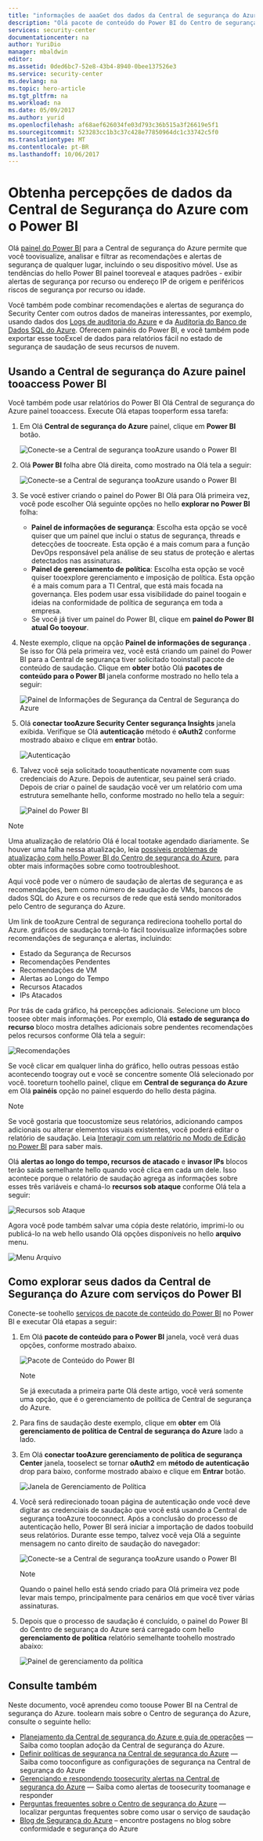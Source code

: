 ```yaml
---
title: "informações de aaaGet dos dados da Central de segurança do Azure com o Power BI | Microsoft Docs"
description: "Olá pacote de conteúdo do Power BI do Centro de segurança do Azure torna fácil toofind alertas de segurança, recomendações, atacado recursos e mostra as tendências, com base em um conjunto de dados que foi criado para o seu relatório."
services: security-center
documentationcenter: na
author: YuriDio
manager: mbaldwin
editor: 
ms.assetid: 0ded6bc7-52e8-43b4-8940-0bee137526e3
ms.service: security-center
ms.devlang: na
ms.topic: hero-article
ms.tgt_pltfrm: na
ms.workload: na
ms.date: 05/09/2017
ms.author: yurid
ms.openlocfilehash: af68aef626034fe03d793c36b515a3f26619e5f1
ms.sourcegitcommit: 523283cc1b3c37c428e77850964dc1c33742c5f0
ms.translationtype: MT
ms.contentlocale: pt-BR
ms.lasthandoff: 10/06/2017
---
```

# <a name="get-insights-from-azure-security-center-data-with-power-bi"></a>Obtenha percepções de dados da Central de Segurança do Azure com o Power BI
Olá [painel do Power BI](http://aka.ms/azure-security-center-power-bi) para a Central de segurança do Azure permite que você toovisualize, analisar e filtrar as recomendações e alertas de segurança de qualquer lugar, incluindo o seu dispositivo móvel. Use as tendências do hello Power BI painel tooreveal e ataques padrões - exibir alertas de segurança por recurso ou endereço IP de origem e periféricos riscos de segurança por recurso ou idade.

Você também pode combinar recomendações e alertas de segurança do Security Center com outros dados de maneiras interessantes, por exemplo, usando dados dos [Logs de auditoria do Azure](https://powerbi.microsoft.com/blog/monitor-azure-audit-logs-with-power-bi/) e da [Auditoria do Banco de Dados SQL do Azure](https://powerbi.microsoft.com/blog/monitor-your-azure-sql-database-auditing-activity-with-power-bi/). Oferecem painéis do Power BI, e você também pode exportar esse tooExcel de dados para relatórios fácil no estado de segurança de saudação de seus recursos de nuvem.

## <a name="using-azure-security-center-dashboard-tooaccess-power-bi"></a>Usando a Central de segurança do Azure painel tooaccess Power BI
Você também pode usar relatórios do Power BI Olá Central de segurança do Azure painel tooaccess. Execute Olá etapas tooperform essa tarefa:

1. Em Olá **Central de segurança do Azure** painel, clique em **Power BI** botão.

    ![Conecte-se a Central de segurança tooAzure usando o Power BI](./media/security-center-powerbi/security-center-powerbi-fig1-1-newUI-2017.png)
2. Olá **Power BI** folha abre Olá direita, como mostrado na Olá tela a seguir:

    ![Conecte-se a Central de segurança tooAzure usando o Power BI](./media/security-center-powerbi/security-center-powerbi-fig1-new11-2017.png)
3. Se você estiver criando o painel do Power BI Olá para Olá primeira vez, você pode escolher Olá seguinte opções no hello **explorar no Power BI** folha:

   * **Painel de informações de segurança**: Escolha esta opção se você quiser que um painel que inclui o status de segurança, threads e detecções de toocreate. Esta opção é a mais comum para a função DevOps responsável pela análise de seu status de proteção e alertas detectados nas assinaturas.
   * **Painel de gerenciamento de política**: Escolha esta opção se você quiser tooexplore gerenciamento e imposição de política.  Esta opção é a mais comum para a TI Central, que está mais focada na governança. Eles podem usar essa visibilidade do painel toogain e ideias na conformidade de política de segurança em toda a empresa.
   * Se você já tiver um painel do Power BI, clique em **painel do Power BI atual Go tooyour**.
4. Neste exemplo, clique na opção **Painel de informações de segurança** . Se isso for Olá pela primeira vez, você está criando um painel do Power BI para a Central de segurança tiver solicitado tooinstall pacote de conteúdo de saudação. Clique em **obter** botão Olá **pacotes de conteúdo para o Power BI** janela conforme mostrado no hello tela a seguir:

    ![Painel de Informações de Segurança da Central de Segurança do Azure](./media/security-center-powerbi/security-center-powerbi-fig1-new3.png)
5. Olá **conectar tooAzure Security Center segurança Insights** janela exibida. Verifique se Olá **autenticação** método é **oAuth2** conforme mostrado abaixo e clique em **entrar** botão.

    ![Autenticação](./media/security-center-powerbi/security-center-powerbi-fig1-new4.png)
6. Talvez você seja solicitado tooauthenticate novamente com suas credenciais do Azure. Depois de autenticar, seu painel será criado. Depois de criar o painel de saudação você ver um relatório com uma estrutura semelhante hello, conforme mostrado no hello tela a seguir:

    ![Painel do Power BI](./media/security-center-powerbi/security-center-powerbi-fig1-new5.png)

> [!NOTE]
> Uma atualização de relatório Olá é local tootake agendado diariamente. Se houver uma falha nessa atualização, leia [possíveis problemas de atualização com hello Power BI do Centro de segurança do Azure](https://blogs.msdn.microsoft.com/azuresecurity/2016/04/07/azure-security-center-power-bi-refresh-fails/), para obter mais informações sobre como tootroubleshoot.
>
>

Aqui você pode ver o número de saudação de alertas de segurança e as recomendações, bem como número de saudação de VMs, bancos de dados SQL do Azure e os recursos de rede que está sendo monitorados pelo Centro de segurança do Azure.

Um link de tooAzure Central de segurança redireciona toohello portal do Azure. gráficos de saudação torná-lo fácil toovisualize informações sobre recomendações de segurança e alertas, incluindo:

* Estado da Segurança de Recursos
* Recomendações Pendentes
* Recomendações de VM
* Alertas ao Longo do Tempo
* Recursos Atacados
* IPs Atacados

Por trás de cada gráfico, há percepções adicionais. Selecione um bloco toosee obter mais informações. Por exemplo, Olá **estado de segurança do recurso** bloco mostra detalhes adicionais sobre pendentes recomendações pelos recursos conforme Olá tela a seguir:

![Recomendações](./media/security-center-powerbi/security-center-powerbi-fig1-new6.png)

Se você clicar em qualquer linha do gráfico, hello outras pessoas estão acontecendo toogray out e você se concentre somente Olá selecionado por você. tooreturn toohello painel, clique em **Central de segurança do Azure** em Olá **painéis** opção no painel esquerdo do hello desta página.

> [!NOTE]
> Se você gostaria que toocustomize seus relatórios, adicionando campos adicionais ou alterar elementos visuais existentes, você poderá editar o relatório de saudação. Leia [Interagir com um relatório no Modo de Edição no Power BI](https://powerbi.microsoft.com/documentation/powerbi-service-interact-with-a-report-in-editing-view/) para saber mais.
>
>

Olá **alertas ao longo do tempo, recursos de atacado** e **invasor IPs** blocos terão saída semelhante hello quando você clica em cada um dele. Isso acontece porque o relatório de saudação agrega as informações sobre esses três variáveis e chamá-lo **recursos sob ataque** conforme Olá tela a seguir:

![Recursos sob Ataque](./media/security-center-powerbi/security-center-powerbi-fig1-new7.png)

Agora você pode também salvar uma cópia deste relatório, imprimi-lo ou publicá-lo na web hello usando Olá opções disponíveis no hello **arquivo** menu.

![Menu Arquivo](./media/security-center-powerbi/security-center-powerbi-fig8.png)

## <a name="exploring-your-azure-security-center-data-with-power-bi-services"></a>Como explorar seus dados da Central de Segurança do Azure com serviços do Power BI
Conecte-se toohello [serviços de pacote de conteúdo do Power BI](https://msit.powerbi.com/groups/me/getdata/services) no Power BI e executar Olá etapas a seguir:

1. Em Olá **pacote de conteúdo para o Power BI** janela, você verá duas opções, conforme mostrado abaixo.

    ![Pacote de Conteúdo do Power BI](./media/security-center-powerbi/security-center-powerbi-fig1-new.png)

   > [!NOTE]
   > Se já executada a primeira parte Olá deste artigo, você verá somente uma opção, que é o gerenciamento de política de Central de segurança do Azure.
   >
   >
2. Para fins de saudação deste exemplo, clique em **obter** em Olá **gerenciamento de política de Central de segurança do Azure** lado a lado.
3. Em Olá **conectar tooAzure gerenciamento de política de segurança Center** janela, tooselect se tornar **oAuth2** em **método de autenticação** drop para baixo, conforme mostrado abaixo e clique em **Entrar** botão.

    ![Janela de Gerenciamento de Política](./media/security-center-powerbi/security-center-powerbi-fig1-new8.png)
4. Você será redirecionado tooan página de autenticação onde você deve digitar as credenciais de saudação que você está usando a Central de segurança tooAzure tooconnect. Após a conclusão do processo de autenticação hello, Power BI será iniciar a importação de dados toobuild seus relatórios. Durante esse tempo, talvez você veja Olá a seguinte mensagem no canto direito de saudação do navegador:

    ![Conecte-se a Central de segurança tooAzure usando o Power BI](./media/security-center-powerbi/security-center-powerbi-fig4.png)

   > [!NOTE]
   > Quando o painel hello está sendo criado para Olá primeira vez pode levar mais tempo, principalmente para cenários em que você tiver várias assinaturas.
   >
   >
5. Depois que o processo de saudação é concluído, o painel do Power BI do Centro de segurança do Azure será carregado com hello **gerenciamento de política** relatório semelhante toohello mostrado abaixo:

    ![Painel de gerenciamento da política](./media/security-center-powerbi/security-center-powerbi-fig1-new9.png)

## <a name="see-also"></a>Consulte também
Neste documento, você aprendeu como toouse Power BI na Central de segurança do Azure. toolearn mais sobre o Centro de segurança do Azure, consulte o seguinte hello:

* [Planejamento da Central de segurança do Azure e guia de operações](security-center-planning-and-operations-guide.md) — Saiba como tooplan adoção da Central de segurança do Azure.
* [Definir políticas de segurança na Central de segurança do Azure](security-center-policies.md) — Saiba como tooconfigure as configurações de segurança na Central de segurança do Azure
* [Gerenciando e respondendo toosecurity alertas na Central de segurança do Azure](security-center-managing-and-responding-alerts.md) — Saiba como alertas de toosecurity toomanage e responder
* [Perguntas frequentes sobre o Centro de segurança do Azure](security-center-faq.md) — localizar perguntas frequentes sobre como usar o serviço de saudação
* [Blog de Segurança do Azure](http://blogs.msdn.com/b/azuresecurity/) – encontre postagens no blog sobre conformidade e segurança do Azure
